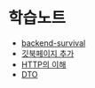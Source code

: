 # 학습노트

* [backend-survival](README.md)
* [깃북페이지 추가](undefined.md)
* [HTTP의 이해](/study/week1/HTTP.md)
* [DTO](/study/week3/DTO.md)